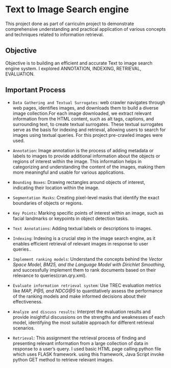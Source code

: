 # Text to Image Search engine
This project done as part of carriculm project to demonstrate comprehensive understanding and practical application of various concepts and techniques related to information retrieval.

## Objective 
Objective is to building an efficient and accurate Text to image search engine system. I explored ANNOTATION, INDEXING, RETRIEVAL, EVALUATION.

## Important Process 
- `Data Gathering and Textual Surrogates`: web crawler navigates through web pages, identifies images, and downloads them to build a diverse image collection.For each image downloaded, we extract relevant
information from the HTML content, such as alt tags, captions, and surrounding text, to create textual surrogates. These textual surrogates serve as the basis for indexing and retrieval, allowing users to search for images using textual queries. For this project pre-crawled images were used.

- `Annotation`: Image annotation is the process of adding metadata or labels to images to provide additional information about the objects or regions of interest within the image. This information helps in categorizing and understanding the content of the images, making them more meaningful and usable for various applications.

- `Bounding Boxes`: Drawing rectangles around objects of interest, indicating their location within the image.
- `Segmentation Masks`: Creating pixel-level masks that identify the exact boundaries of objects or regions.
- `Key Points`: Marking specific points of interest within an image, such as facial landmarks or keypoints in object detection tasks.
- `Text Annotations`: Adding textual labels or descriptions to images.
- `Indexing`: Indexing is a crucial step in the image search engine, as it enables efficient retrieval of relevant images in response to user queries..
- `Implement ranking models`: Understand the concepts behind the *Vector Space Model, BM25, and the Language Model with Dirichlet Smoothing*, and successfully implement them to rank documents based on their relevance to queries(cran.qry.xml).
- `Evaluate information retrieval system`: Use TREC evaluation metrics like *MAP, P@5, and NDCG@5* to quantitatively assess the performance of the ranking models and make informed decisions about their effectiveness.
- `Analyze and discuss results`: Interpret the evaluation results and provide insightful discussions on the strengths and weaknesses of each model, identifying the most suitable approach for different retrieval scenarios.
- `Retrieval`: This assignment the retrieval process of finding and presenting relevant information from a large collection of data in response to a user’s query. I used basic HTML page calling python file which uses FLASK framework. using this framework, Java Script invoke python GET method to retrieve relevant images.
